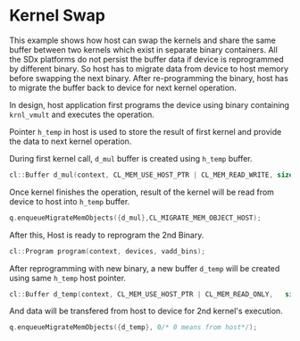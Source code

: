 Kernel Swap
============

This example shows how host can swap the kernels and share the same buffer between two kernels which exist in separate binary containers. All the SDx platforms do not persist the buffer data if device is reprogrammed by different binary. So host has to migrate data from device to host memory before swapping the next binary. After re-programming the binary, host has to migrate the buffer back to device for next kernel operation.

In design, host application first programs the device using binary containing `krnl_vmult` and executes the operation. 

Pointer `h_temp` in host is used to store the result of first kernel and provide the data to next kernel operation.

During first kernel call, `d_mul` buffer is created using `h_temp` buffer. 

```c++
cl::Buffer d_mul(context, CL_MEM_USE_HOST_PTR | CL_MEM_READ_WRITE, sizeof(int) * LENGTH, h_temp.data(), &err);
```                   

Once kernel finishes the operation, result of the kernel will be read from device to host into `h_temp` buffer.

```c++
q.enqueueMigrateMemObjects({d_mul},CL_MIGRATE_MEM_OBJECT_HOST);
```   

After this, Host is ready to reprogram the 2nd Binary.
```c++
cl::Program program(context, devices, vadd_bins);
```
After reprogramming with new binary, a new buffer `d_temp` will be created using same `h_temp` host pointer. 
```c++
cl::Buffer d_temp(context, CL_MEM_USE_HOST_PTR | CL_MEM_READ_ONLY,   sizeof(int) * LENGTH, h_temp.data());
``` 
And data will be transfered from host to device for 2nd kernel's execution.
```c++
q.enqueueMigrateMemObjects({d_temp}, 0/* 0 means from host*/);
```
